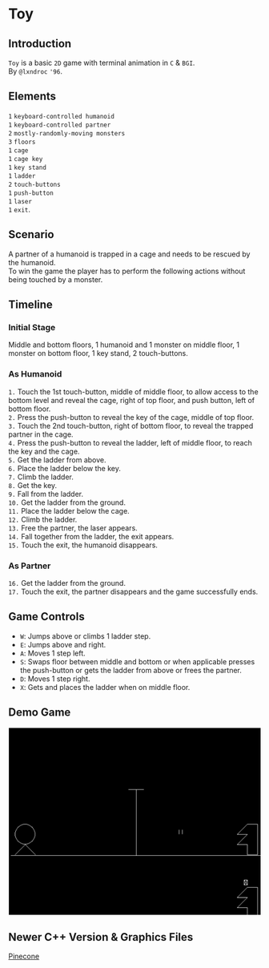 # Toy
## Introduction
`Toy` is a basic `2D` game with terminal animation in `C` & `BGI`.<br>
By `@lxndroc` `'96`.
## Elements
`1` `keyboard-controlled humanoid`<br>
`1` `keyboard-controlled partner`<br>
`2` `mostly-randomly-moving monsters`<br>
`3` `floors`<br>
`1` `cage`<br>
`1` `cage key`<br>
`1` `key stand`<br>
`1` `ladder`<br>
`2` `touch-buttons`<br>
`1` `push-button`<br>
`1` `laser`<br>
`1` `exit`.
## Scenario
A partner of a humanoid is trapped in a cage and needs to be rescued by the humanoid.<br>
To win the game the player has to perform the following actions without being touched by a monster.
## Timeline
### Initial Stage
Middle and bottom floors, 1 humanoid and 1 monster on middle floor, 1 monster on bottom floor, 1 key stand, 2 touch-buttons.
### As Humanoid
`1.` Touch the 1st touch-button, middle of middle floor, to allow access to the bottom level and reveal the cage, right of top floor, and push button, left of bottom floor.<br>
`2.` Press the push-button to reveal the key of the cage, middle of top floor.<br>
`3.` Touch the 2nd touch-button, right of bottom floor, to reveal the trapped partner in the cage.<br>
`4.` Press the push-button to reveal the ladder, left of middle floor, to reach the key and the cage.<br>
`5.` Get the ladder from above.<br>
`6.` Place the ladder below the key.<br>
`7.` Climb the ladder.<br>
`8.` Get the key.<br>
`9.` Fall from the ladder.<br>
`10.` Get the ladder from the ground.<br>
`11.` Place the ladder below the cage.<br>
`12.` Climb the ladder.<br>
`13.` Free the partner, the laser appears.<br>
`14.` Fall together from the ladder, the exit appears.<br>
`15.` Touch the exit, the humanoid disappears.
### As Partner
`16.` Get the ladder from the ground.<br>
`17.` Touch the exit, the partner disappears and the game successfully ends.
## Game Controls
* `W`: Jumps above or climbs 1 ladder step.<br>
* `E`: Jumps above and right.<br>
* `A`: Moves 1 step left.<br>
* `S`: Swaps floor between middle and bottom or when applicable presses the push-button or gets the ladder from above or frees the partner.<br>
* `D`: Moves 1 step right.<br>
* `X`: Gets and places the ladder when on middle floor.
## Demo Game
[![Demo Game](https://github.com/lxndroc/mini-projects/blob/main/TOY_image.png)](https://github.com/lxndroc/mini-projects/blob/main/TOY_demo.mp4)
## Newer C++ Version & Graphics Files
[Pinecone](https://github.com/pinecone441248/pinecone-game/tree/main/ConsoleApplication1)
